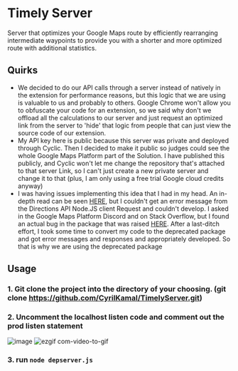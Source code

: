 # Timely Server
Server that optimizes your Google Maps route by efficiently rearranging intermediate waypoints to provide you with a shorter and more optimized route with additional statistics.
## Quirks
- We decided to do our API calls through a server instead of natively in the extension for performance reasons, but this logic that we are using is valuable to us and probably to others. Google Chrome won't allow you to obfuscate your code for an extension, so we said why don't we offload all the calculations to our server and just request an optimized link from the server to 'hide' that logic from people that can just view the source code of our extension.
- My API key here is public because this server was private and deployed through Cyclic. Then I decided to make it public so judges could see the whole Google Maps Platform part of the Solution. I have published this publicly, and Cyclic won't let me change the repository that's attached to that server Link, so I can't just create a new private server and change it to that (plus, I am only using a free trial Google cloud credits anyway)
- I was having issues implementing this idea that I had in my head. An in-depth read can be seen [HERE](https://stackoverflow.com/questions/75646642/how-to-resolve-getting-an-unambiguous-error-message-from-node-js-client-for-goog/75667566#75667566), but I couldn't get an error message from the Directions API Node.JS client Request and couldn't develop. I asked in the Google Maps Platform Discord and on Stack Overflow, but I found an actual bug in the package that was raised [HERE](https://github.com/googlemaps/google-maps-services-js/issues/952). After a last-ditch effort, I took some time to convert my code to the deprecated package and got error messages and responses and appropriately developed. So that is why we are using the deprecated package
## Usage
### 1. Git clone the project into the directory of your choosing. (git clone https://github.com/CyrilKamal/TimelyServer.git)
### 2. Uncomment the localhost listen code and comment out the prod listen statement
![image](https://user-images.githubusercontent.com/43249970/229914975-4d089e65-ab30-4cc6-9148-0b3fd9c5703f.png)
![ezgif com-video-to-gif](https://user-images.githubusercontent.com/43249970/229914828-83a197c7-e7f5-4734-b2d5-a90f0316e0ae.gif)
### 3. run ```node depserver.js```

